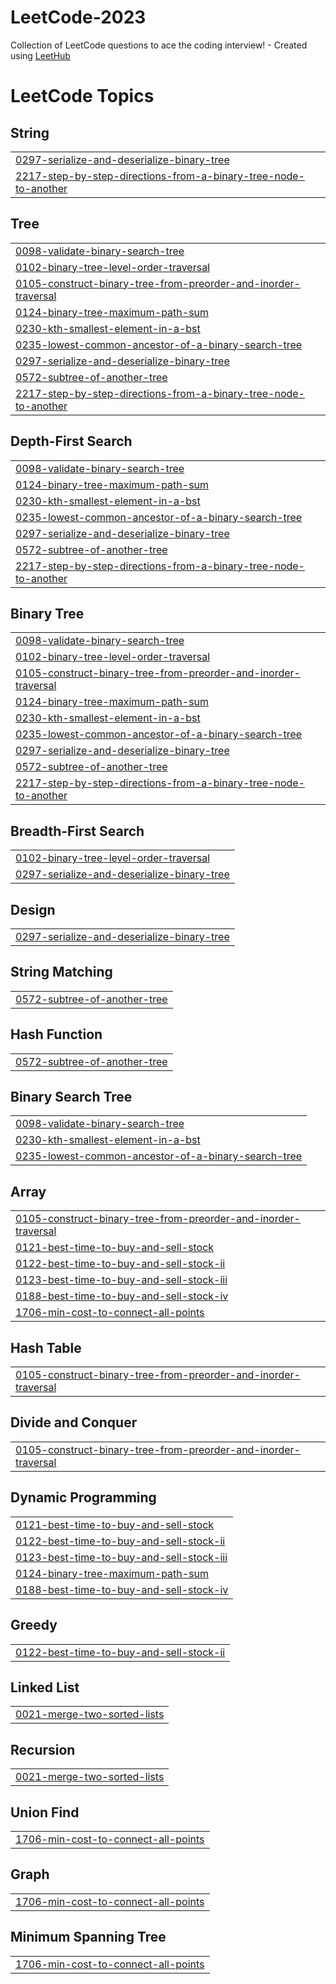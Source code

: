 # LeetCode-2023
Collection of LeetCode questions to ace the coding interview! - Created using [LeetHub](https://github.com/QasimWani/LeetHub)

<!---LeetCode Topics Start-->
# LeetCode Topics
## String
|  |
| ------- |
| [0297-serialize-and-deserialize-binary-tree](https://github.com/garimaarora1/LeetCode-2023/tree/master/0297-serialize-and-deserialize-binary-tree) |
| [2217-step-by-step-directions-from-a-binary-tree-node-to-another](https://github.com/garimaarora1/LeetCode-2023/tree/master/2217-step-by-step-directions-from-a-binary-tree-node-to-another) |
## Tree
|  |
| ------- |
| [0098-validate-binary-search-tree](https://github.com/garimaarora1/LeetCode-2023/tree/master/0098-validate-binary-search-tree) |
| [0102-binary-tree-level-order-traversal](https://github.com/garimaarora1/LeetCode-2023/tree/master/0102-binary-tree-level-order-traversal) |
| [0105-construct-binary-tree-from-preorder-and-inorder-traversal](https://github.com/garimaarora1/LeetCode-2023/tree/master/0105-construct-binary-tree-from-preorder-and-inorder-traversal) |
| [0124-binary-tree-maximum-path-sum](https://github.com/garimaarora1/LeetCode-2023/tree/master/0124-binary-tree-maximum-path-sum) |
| [0230-kth-smallest-element-in-a-bst](https://github.com/garimaarora1/LeetCode-2023/tree/master/0230-kth-smallest-element-in-a-bst) |
| [0235-lowest-common-ancestor-of-a-binary-search-tree](https://github.com/garimaarora1/LeetCode-2023/tree/master/0235-lowest-common-ancestor-of-a-binary-search-tree) |
| [0297-serialize-and-deserialize-binary-tree](https://github.com/garimaarora1/LeetCode-2023/tree/master/0297-serialize-and-deserialize-binary-tree) |
| [0572-subtree-of-another-tree](https://github.com/garimaarora1/LeetCode-2023/tree/master/0572-subtree-of-another-tree) |
| [2217-step-by-step-directions-from-a-binary-tree-node-to-another](https://github.com/garimaarora1/LeetCode-2023/tree/master/2217-step-by-step-directions-from-a-binary-tree-node-to-another) |
## Depth-First Search
|  |
| ------- |
| [0098-validate-binary-search-tree](https://github.com/garimaarora1/LeetCode-2023/tree/master/0098-validate-binary-search-tree) |
| [0124-binary-tree-maximum-path-sum](https://github.com/garimaarora1/LeetCode-2023/tree/master/0124-binary-tree-maximum-path-sum) |
| [0230-kth-smallest-element-in-a-bst](https://github.com/garimaarora1/LeetCode-2023/tree/master/0230-kth-smallest-element-in-a-bst) |
| [0235-lowest-common-ancestor-of-a-binary-search-tree](https://github.com/garimaarora1/LeetCode-2023/tree/master/0235-lowest-common-ancestor-of-a-binary-search-tree) |
| [0297-serialize-and-deserialize-binary-tree](https://github.com/garimaarora1/LeetCode-2023/tree/master/0297-serialize-and-deserialize-binary-tree) |
| [0572-subtree-of-another-tree](https://github.com/garimaarora1/LeetCode-2023/tree/master/0572-subtree-of-another-tree) |
| [2217-step-by-step-directions-from-a-binary-tree-node-to-another](https://github.com/garimaarora1/LeetCode-2023/tree/master/2217-step-by-step-directions-from-a-binary-tree-node-to-another) |
## Binary Tree
|  |
| ------- |
| [0098-validate-binary-search-tree](https://github.com/garimaarora1/LeetCode-2023/tree/master/0098-validate-binary-search-tree) |
| [0102-binary-tree-level-order-traversal](https://github.com/garimaarora1/LeetCode-2023/tree/master/0102-binary-tree-level-order-traversal) |
| [0105-construct-binary-tree-from-preorder-and-inorder-traversal](https://github.com/garimaarora1/LeetCode-2023/tree/master/0105-construct-binary-tree-from-preorder-and-inorder-traversal) |
| [0124-binary-tree-maximum-path-sum](https://github.com/garimaarora1/LeetCode-2023/tree/master/0124-binary-tree-maximum-path-sum) |
| [0230-kth-smallest-element-in-a-bst](https://github.com/garimaarora1/LeetCode-2023/tree/master/0230-kth-smallest-element-in-a-bst) |
| [0235-lowest-common-ancestor-of-a-binary-search-tree](https://github.com/garimaarora1/LeetCode-2023/tree/master/0235-lowest-common-ancestor-of-a-binary-search-tree) |
| [0297-serialize-and-deserialize-binary-tree](https://github.com/garimaarora1/LeetCode-2023/tree/master/0297-serialize-and-deserialize-binary-tree) |
| [0572-subtree-of-another-tree](https://github.com/garimaarora1/LeetCode-2023/tree/master/0572-subtree-of-another-tree) |
| [2217-step-by-step-directions-from-a-binary-tree-node-to-another](https://github.com/garimaarora1/LeetCode-2023/tree/master/2217-step-by-step-directions-from-a-binary-tree-node-to-another) |
## Breadth-First Search
|  |
| ------- |
| [0102-binary-tree-level-order-traversal](https://github.com/garimaarora1/LeetCode-2023/tree/master/0102-binary-tree-level-order-traversal) |
| [0297-serialize-and-deserialize-binary-tree](https://github.com/garimaarora1/LeetCode-2023/tree/master/0297-serialize-and-deserialize-binary-tree) |
## Design
|  |
| ------- |
| [0297-serialize-and-deserialize-binary-tree](https://github.com/garimaarora1/LeetCode-2023/tree/master/0297-serialize-and-deserialize-binary-tree) |
## String Matching
|  |
| ------- |
| [0572-subtree-of-another-tree](https://github.com/garimaarora1/LeetCode-2023/tree/master/0572-subtree-of-another-tree) |
## Hash Function
|  |
| ------- |
| [0572-subtree-of-another-tree](https://github.com/garimaarora1/LeetCode-2023/tree/master/0572-subtree-of-another-tree) |
## Binary Search Tree
|  |
| ------- |
| [0098-validate-binary-search-tree](https://github.com/garimaarora1/LeetCode-2023/tree/master/0098-validate-binary-search-tree) |
| [0230-kth-smallest-element-in-a-bst](https://github.com/garimaarora1/LeetCode-2023/tree/master/0230-kth-smallest-element-in-a-bst) |
| [0235-lowest-common-ancestor-of-a-binary-search-tree](https://github.com/garimaarora1/LeetCode-2023/tree/master/0235-lowest-common-ancestor-of-a-binary-search-tree) |
## Array
|  |
| ------- |
| [0105-construct-binary-tree-from-preorder-and-inorder-traversal](https://github.com/garimaarora1/LeetCode-2023/tree/master/0105-construct-binary-tree-from-preorder-and-inorder-traversal) |
| [0121-best-time-to-buy-and-sell-stock](https://github.com/garimaarora1/LeetCode-2023/tree/master/0121-best-time-to-buy-and-sell-stock) |
| [0122-best-time-to-buy-and-sell-stock-ii](https://github.com/garimaarora1/LeetCode-2023/tree/master/0122-best-time-to-buy-and-sell-stock-ii) |
| [0123-best-time-to-buy-and-sell-stock-iii](https://github.com/garimaarora1/LeetCode-2023/tree/master/0123-best-time-to-buy-and-sell-stock-iii) |
| [0188-best-time-to-buy-and-sell-stock-iv](https://github.com/garimaarora1/LeetCode-2023/tree/master/0188-best-time-to-buy-and-sell-stock-iv) |
| [1706-min-cost-to-connect-all-points](https://github.com/garimaarora1/LeetCode-2023/tree/master/1706-min-cost-to-connect-all-points) |
## Hash Table
|  |
| ------- |
| [0105-construct-binary-tree-from-preorder-and-inorder-traversal](https://github.com/garimaarora1/LeetCode-2023/tree/master/0105-construct-binary-tree-from-preorder-and-inorder-traversal) |
## Divide and Conquer
|  |
| ------- |
| [0105-construct-binary-tree-from-preorder-and-inorder-traversal](https://github.com/garimaarora1/LeetCode-2023/tree/master/0105-construct-binary-tree-from-preorder-and-inorder-traversal) |
## Dynamic Programming
|  |
| ------- |
| [0121-best-time-to-buy-and-sell-stock](https://github.com/garimaarora1/LeetCode-2023/tree/master/0121-best-time-to-buy-and-sell-stock) |
| [0122-best-time-to-buy-and-sell-stock-ii](https://github.com/garimaarora1/LeetCode-2023/tree/master/0122-best-time-to-buy-and-sell-stock-ii) |
| [0123-best-time-to-buy-and-sell-stock-iii](https://github.com/garimaarora1/LeetCode-2023/tree/master/0123-best-time-to-buy-and-sell-stock-iii) |
| [0124-binary-tree-maximum-path-sum](https://github.com/garimaarora1/LeetCode-2023/tree/master/0124-binary-tree-maximum-path-sum) |
| [0188-best-time-to-buy-and-sell-stock-iv](https://github.com/garimaarora1/LeetCode-2023/tree/master/0188-best-time-to-buy-and-sell-stock-iv) |
## Greedy
|  |
| ------- |
| [0122-best-time-to-buy-and-sell-stock-ii](https://github.com/garimaarora1/LeetCode-2023/tree/master/0122-best-time-to-buy-and-sell-stock-ii) |
## Linked List
|  |
| ------- |
| [0021-merge-two-sorted-lists](https://github.com/garimaarora1/LeetCode-2023/tree/master/0021-merge-two-sorted-lists) |
## Recursion
|  |
| ------- |
| [0021-merge-two-sorted-lists](https://github.com/garimaarora1/LeetCode-2023/tree/master/0021-merge-two-sorted-lists) |
## Union Find
|  |
| ------- |
| [1706-min-cost-to-connect-all-points](https://github.com/garimaarora1/LeetCode-2023/tree/master/1706-min-cost-to-connect-all-points) |
## Graph
|  |
| ------- |
| [1706-min-cost-to-connect-all-points](https://github.com/garimaarora1/LeetCode-2023/tree/master/1706-min-cost-to-connect-all-points) |
## Minimum Spanning Tree
|  |
| ------- |
| [1706-min-cost-to-connect-all-points](https://github.com/garimaarora1/LeetCode-2023/tree/master/1706-min-cost-to-connect-all-points) |
<!---LeetCode Topics End-->